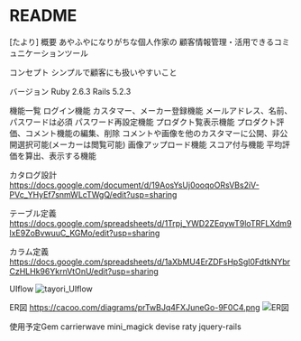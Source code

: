 # README

[たより]
概要
 あやふやになりがちな個人作家の
 顧客情報管理・活用できるコミュニケーションツール

コンセプト
 シンプルで顧客にも扱いやすいこと

バージョン
Ruby 2.6.3 Rails 5.2.3

機能一覧
 ログイン機能
 カスタマー、メーカー登録機能
 メールアドレス、名前、パスワードは必須
 パスワード再設定機能
 プロダクト覧表示機能
 プロダクト評価、コメント機能の編集、削除
 コメントや画像を他のカスタマーに公開、非公開選択可能(メーカーは閲覧可能)
 画像アップロード機能
 スコア付与機能
 平均評価を算出、表示する機能

カタログ設計
https://docs.google.com/document/d/19AosYsUj0ooqoORsVBs2iV-PVc_YHyEf7snmWLcTWgQ/edit?usp=sharing

テーブル定義
https://docs.google.com/spreadsheets/d/1Trpj_YWD2ZEqywT9loTRFLXdm9lxE9ZoBvwuuC_KGMo/edit?usp=sharing

カラム定義
https://docs.google.com/spreadsheets/d/1aXbMU4ErZDFsHpSgl0FdtkNYbrCzHLHk96YkrnVtOnU/edit?usp=sharing

UIflow
![tayori_UIflow](https://user-images.githubusercontent.com/44644840/67074967-3580de00-f1c5-11e9-957e-29b620f9dded.jpg)

ER図
https://cacoo.com/diagrams/prTwBJq4FXJuneGo-9F0C4.png
![ER図](https://user-images.githubusercontent.com/44644840/67244298-6185b300-f494-11e9-9b6d-3c4bcb26c7d6.png)


使用予定Gem
carrierwave
mini_magick
devise
raty
jquery-rails
